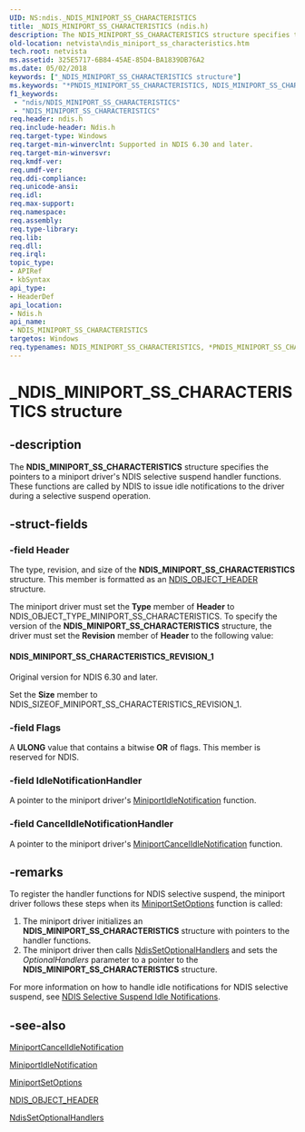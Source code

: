 ```yaml
---
UID: NS:ndis._NDIS_MINIPORT_SS_CHARACTERISTICS
title: _NDIS_MINIPORT_SS_CHARACTERISTICS (ndis.h)
description: The NDIS_MINIPORT_SS_CHARACTERISTICS structure specifies the pointers to a miniport driver's NDIS selective suspend handler functions. These functions are called by NDIS to issue idle notifications to the driver during a selective suspend operation.
old-location: netvista\ndis_miniport_ss_characteristics.htm
tech.root: netvista
ms.assetid: 325E5717-6B84-45AE-85D4-BA1839DB76A2
ms.date: 05/02/2018
keywords: ["_NDIS_MINIPORT_SS_CHARACTERISTICS structure"]
ms.keywords: "*PNDIS_MINIPORT_SS_CHARACTERISTICS, NDIS_MINIPORT_SS_CHARACTERISTICS, NDIS_MINIPORT_SS_CHARACTERISTICS structure [Network Drivers Starting with Windows Vista], PNDIS_MINIPORT_SS_CHARACTERISTICS, PNDIS_MINIPORT_SS_CHARACTERISTICS structure pointer [Network Drivers Starting with Windows Vista], _NDIS_MINIPORT_SS_CHARACTERISTICS, ndis/NDIS_MINIPORT_SS_CHARACTERISTICS, ndis/PNDIS_MINIPORT_SS_CHARACTERISTICS, netvista.ndis_miniport_ss_characteristics"
f1_keywords:
 - "ndis/NDIS_MINIPORT_SS_CHARACTERISTICS"
 - "NDIS_MINIPORT_SS_CHARACTERISTICS"
req.header: ndis.h
req.include-header: Ndis.h
req.target-type: Windows
req.target-min-winverclnt: Supported in NDIS 6.30 and later.
req.target-min-winversvr: 
req.kmdf-ver: 
req.umdf-ver: 
req.ddi-compliance: 
req.unicode-ansi: 
req.idl: 
req.max-support: 
req.namespace: 
req.assembly: 
req.type-library: 
req.lib: 
req.dll: 
req.irql: 
topic_type:
- APIRef
- kbSyntax
api_type:
- HeaderDef
api_location:
- Ndis.h
api_name:
- NDIS_MINIPORT_SS_CHARACTERISTICS
targetos: Windows
req.typenames: NDIS_MINIPORT_SS_CHARACTERISTICS, *PNDIS_MINIPORT_SS_CHARACTERISTICS
---
```


# _NDIS_MINIPORT_SS_CHARACTERISTICS structure


## -description



The <b>NDIS_MINIPORT_SS_CHARACTERISTICS</b> structure specifies the pointers to a miniport driver's NDIS selective suspend handler functions. These functions are called by NDIS to issue idle notifications to the driver during a selective suspend operation.




## -struct-fields




### -field Header

The type, revision, and size of the <b>NDIS_MINIPORT_SS_CHARACTERISTICS</b> structure. This member is formatted as an <a href="https://docs.microsoft.com/windows-hardware/drivers/ddi/ntddndis/ns-ntddndis-_ndis_object_header">NDIS_OBJECT_HEADER</a> structure.

The miniport driver must set the <b>Type</b> member of <b>Header</b> to NDIS_OBJECT_TYPE_MINIPORT_SS_CHARACTERISTICS. To specify the version of the <b>NDIS_MINIPORT_SS_CHARACTERISTICS</b> structure, the driver must set the <b>Revision</b> member of <b>Header</b> to the following value: 





#### NDIS_MINIPORT_SS_CHARACTERISTICS_REVISION_1

Original version for NDIS 6.30 and later.

Set the <b>Size</b> member to NDIS_SIZEOF_MINIPORT_SS_CHARACTERISTICS_REVISION_1.


### -field Flags

 A <b>ULONG</b> value that contains a bitwise <b>OR</b> of flags. This member is reserved for NDIS.


### -field IdleNotificationHandler

A pointer to the miniport driver's <a href="https://docs.microsoft.com/windows-hardware/drivers/ddi/ndis/nc-ndis-miniport_idle_notification">MiniportIdleNotification</a> function.


### -field CancelIdleNotificationHandler

A pointer to the miniport driver's <a href="https://docs.microsoft.com/windows-hardware/drivers/ddi/ndis/nc-ndis-miniport_cancel_idle_notification">MiniportCancelIdleNotification</a> function.


## -remarks



To register the handler functions for NDIS selective suspend, the miniport driver follows these steps when its <a href="https://docs.microsoft.com/windows-hardware/drivers/ddi/ndis/nc-ndis-set_options">MiniportSetOptions</a> function is called:

<ol>
<li>
The miniport driver initializes an <b>NDIS_MINIPORT_SS_CHARACTERISTICS</b> structure with pointers to the handler functions.

</li>
<li>
The miniport driver  then calls <a href="https://docs.microsoft.com/windows-hardware/drivers/ddi/ndis/nf-ndis-ndissetoptionalhandlers">NdisSetOptionalHandlers</a> and sets the <i>OptionalHandlers</i> parameter to a pointer to the <b>NDIS_MINIPORT_SS_CHARACTERISTICS</b> structure.

</li>
</ol>
For more information on how to handle idle notifications for NDIS selective suspend, see <a href="https://docs.microsoft.com/windows-hardware/drivers/network/ndis-selective-suspend-idle-notifications">NDIS Selective Suspend Idle Notifications</a>.




## -see-also




<b></b>



<a href="https://docs.microsoft.com/windows-hardware/drivers/ddi/ndis/nc-ndis-miniport_cancel_idle_notification">MiniportCancelIdleNotification</a>



<a href="https://docs.microsoft.com/windows-hardware/drivers/ddi/ndis/nc-ndis-miniport_idle_notification">MiniportIdleNotification</a>



<a href="https://docs.microsoft.com/windows-hardware/drivers/ddi/ndis/nc-ndis-set_options">MiniportSetOptions</a>



<a href="https://docs.microsoft.com/windows-hardware/drivers/ddi/ntddndis/ns-ntddndis-_ndis_object_header">NDIS_OBJECT_HEADER</a>



<a href="https://docs.microsoft.com/windows-hardware/drivers/ddi/ndis/nf-ndis-ndissetoptionalhandlers">NdisSetOptionalHandlers</a>
 

 

